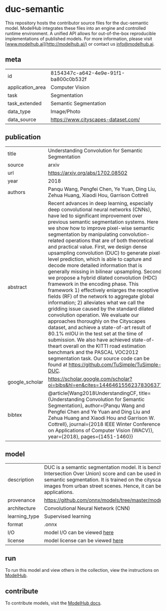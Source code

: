 # duc-semantic
This repository hosts the contributor source files for the duc-semantic model. ModelHub integrates these files into an engine and controlled runtime environment. A unified API allows for out-of-the-box reproducible implementations of published models. For more information, please visit [www.modelhub.ai](http://modelhub.ai/) or contact us [info@modelhub.ai](mailto:info@modelhub.ai).
## meta
| | |
|-|-|
| id | 8154347c-a642-4e9e-91f1-ba800c0b532f | 
| application_area | Computer Vision | 
| task | Segmentation | 
| task_extended | Semantic Segmentation | 
| data_type | Image/Photo | 
| data_source | https://www.cityscapes-dataset.com/ | 
## publication
| | |
|-|-|
| title | Understanding Convolution for Semantic Segmentation | 
| source | arxiv | 
| url | https://arxiv.org/abs/1702.08502 | 
| year | 2018 | 
| authors | Panqu Wang, Pengfei Chen, Ye Yuan, Ding Liu, Zehua Huang, Xiaodi Hou, Garrison Cottrell | 
| abstract | Recent advances in deep learning, especially deep convolutional neural networks (CNNs), have led to significant improvement over previous semantic segmentation systems. Here we show how to improve pixel-wise semantic segmentation by manipulating convolution-related operations that are of both theoretical and practical value. First, we design dense upsampling convolution (DUC) to generate pixel-level prediction, which is able to capture and decode more detailed information that is generally missing in bilinear upsampling. Second, we propose a hybrid dilated convolution (HDC) framework in the encoding phase. This framework 1) effectively enlarges the receptive fields (RF) of the network to aggregate global information; 2) alleviates what we call the gridding issue caused by the standard dilated convolution operation. We evaluate our approaches thoroughly on the Cityscapes dataset, and achieve a state-of-art result of 80.1% mIOU in the test set at the time of submission. We also have achieved state-of-theart overall on the KITTI road estimation benchmark and the PASCAL VOC2012 segmentation task. Our source code can be found at https://github.com/TuSimple/TuSimple-DUC. | 
| google_scholar | https://scholar.google.com/scholar?oi=bibs&hl=en&cites=14464615562378306377 | 
| bibtex | @article{Wang2018UnderstandingCF, title={Understanding Convolution for Semantic Segmentation}, author={Panqu Wang and Pengfei Chen and Ye Yuan and Ding Liu and Zehua Huang and Xiaodi Hou and Garrison W. Cottrell}, journal={2018 IEEE Winter Conference on Applications of Computer Vision (WACV)}, year={2018}, pages={1451-1460}} | 
## model
| | |
|-|-|
| description | DUC is a semantic segmentation model. It is benchmarked using the mIOU (mean Intersection Over Union) score and can be used in any application requiring semantic segmentation. It is trained on the cityscapes dataset which contains images from urban street scenes. Hence, it can be used in self driving vehicle applications. | 
| provenance | https://github.com/onnx/models/tree/master/models/semantic_segmentation/DUC |
| architecture | Convolutional Neural Network (CNN) | 
| learning_type | Supervised learning | 
| format | .onnx | 
| I/O | model I/O can be viewed [here](contrib_src/model/config.json) | 
| license | model license can be viewed [here](contrib_src/license/model) | 
## run
To run this model and view others in the collection, view the instructions on [ModelHub](http://app.modelhub.ai/).
## contribute
To contribute models, visit the [ModelHub docs](https://modelhub.readthedocs.io/en/latest/).

